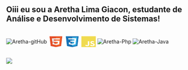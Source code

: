 ## Oiii eu sou a Aretha Lima Giacon, estudante de Análise e Desenvolvimento de Sistemas! 


<div style="display: inline_block"><br>

  <img align="center" alt="Aretha-gitHub" height="30" width="40" src="https://raw.githubusercontent.com/jmnote/z-icons/master/svg/github.svg">
  <img align="center" alt="Aretha-HTML" height="30" width="40" src="https://raw.githubusercontent.com/devicons/devicon/master/icons/html5/html5-original.svg">
  <img align="center" alt="Aretha-CSS" height="30" width="40" src="https://raw.githubusercontent.com/devicons/devicon/master/icons/css3/css3-original.svg">
  <img align="center" alt="Aretha-Js" height="30" width="40" src="https://raw.githubusercontent.com/devicons/devicon/master/icons/javascript/javascript-plain.svg">
  <img align="center" alt="Aretha-Php" height="30" width="40" src="https://raw.githubusercontent.com/jmnote/z-icons/master/svg/php.svg">
  <img align="center" alt="Aretha-Java" height="30" width="40" src="https://raw.githubusercontent.com/jmnote/z-icons/master/svg/java.svg>">
</div>
  
  ##
 
<div> 
  <a href="https://www.linkedin.com/in/aretha-lima-giacon/" target="_blank"><img src="https://img.shields.io/badge/-LinkedIn-%230077B5?style=for-the-badge&logo=linkedin&logoColor=white" target="_blank"></a> 
</div>

   
  
  
